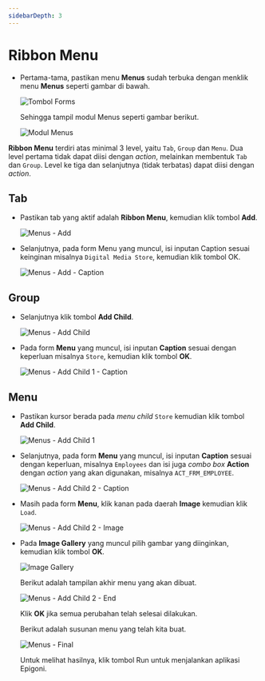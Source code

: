 ```yaml
---
sidebarDepth: 3
---
```


# Ribbon Menu

- Pertama-tama, pastikan menu **Menus** sudah terbuka dengan menklik menu **Menus** seperti gambar di bawah.

  ![Tombol Forms](/images/btn-menus.png)

  Sehingga tampil modul Menus seperti gambar berikut.

  ![Modul Menus](/images/menus-modul.png)

**Ribbon Menu** terdiri atas minimal 3 level, yaitu `Tab`, `Group` dan `Menu`. Dua level pertama tidak dapat diisi dengan _action_, melainkan membentuk `Tab` dan `Group`. Level ke tiga dan selanjutnya (tidak terbatas) dapat diisi dengan _action_.

## Tab

- Pastikan tab yang aktif adalah **Ribbon Menu**, kemudian klik tombol **Add**.

  ![Menus - Add](/images/chinook-menus-add.png)

- Selanjutnya, pada form Menu yang muncul, isi inputan Caption sesuai keinginan misalnya `Digital Media Store`, kemudian klik tombol OK.

  ![Menus - Add - Caption](/images/chinook-menu-caption.png)

## Group

- Selanjutnya klik tombol **Add Child**.

  ![Menus - Add Child](/images/chinook-menus-add-child.png)

- Pada form **Menu** yang muncul, isi inputan **Caption** sesuai dengan keperluan misalnya `Store`, kemudian klik tombol **OK**.

  ![Menus - Add Child 1 - Caption](/images/chinook-menu-caption-child-1.png)

## Menu

- Pastikan kursor berada pada _menu child_ `Store` kemudian klik tombol **Add Child**.

  ![Menus - Add Child 1](/images/chinook-menus-add-child-1.png)

- Selanjutnya, pada form **Menu** yang muncul, isi inputan **Caption** sesuai dengan keperluan, misalnya `Employees` dan isi juga _combo box_ **Action** dengan _action_ yang akan digunakan, misalnya `ACT_FRM_EMPLOYEE`.

  ![Menus - Add Child 2 - Caption](/images/chinook-menu-caption-child-2.png)

- Masih pada form **Menu**, klik kanan pada daerah **Image** kemudian klik `Load`.

  ![Menus - Add Child 2 - Image](/images/chinook-menus-add-child-2-image.png)

- Pada **Image Gallery** yang muncul pilih gambar yang diinginkan, kemudian klik tombol **OK**.

  ![Image Gallery](/images/image-gallery.png)

  Berikut adalah tampilan akhir menu yang akan dibuat.

  ![Menus - Add Child 2 - End](/images/chinook-menu-child-2-end.png)

  Klik **OK** jika semua perubahan telah selesai dilakukan.

  Berikut adalah susunan menu yang telah kita buat.

  ![Menus - Final](/images/chinook-menus-final.png)

  Untuk melihat hasilnya, klik tombol Run untuk menjalankan aplikasi Epigoni.
